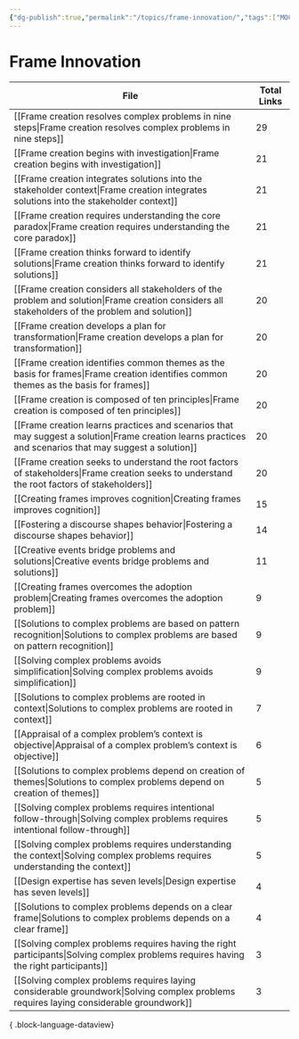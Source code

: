 ```yaml
---
{"dg-publish":true,"permalink":"/topics/frame-innovation/","tags":["MOC"]}
---
```


# Frame Innovation

| File                                                                                                                                                        | Total Links |
| ----------------------------------------------------------------------------------------------------------------------------------------------------------- | ----------- |
| [[Frame creation resolves complex problems in nine steps\|Frame creation resolves complex problems in nine steps]]                                       | 29          |
| [[Frame creation begins with investigation\|Frame creation begins with investigation]]                                                                   | 21          |
| [[Frame creation integrates solutions into the stakeholder context\|Frame creation integrates solutions into the stakeholder context]]                   | 21          |
| [[Frame creation requires understanding the core paradox\|Frame creation requires understanding the core paradox]]                                       | 21          |
| [[Frame creation thinks forward to identify solutions\|Frame creation thinks forward to identify solutions]]                                             | 21          |
| [[Frame creation considers all stakeholders of the problem and solution\|Frame creation considers all stakeholders of the problem and solution]]         | 20          |
| [[Frame creation develops a plan for transformation\|Frame creation develops a plan for transformation]]                                                 | 20          |
| [[Frame creation identifies common themes as the basis for frames\|Frame creation identifies common themes as the basis for frames]]                     | 20          |
| [[Frame creation is composed of ten principles\|Frame creation is composed of ten principles]]                                                           | 20          |
| [[Frame creation learns practices and scenarios that may suggest a solution\|Frame creation learns practices and scenarios that may suggest a solution]] | 20          |
| [[Frame creation seeks to understand the root factors of stakeholders\|Frame creation seeks to understand the root factors of stakeholders]]             | 20          |
| [[Creating frames improves cognition\|Creating frames improves cognition]]                                                                               | 15          |
| [[Fostering a discourse shapes behavior\|Fostering a discourse shapes behavior]]                                                                         | 14          |
| [[Creative events bridge problems and solutions\|Creative events bridge problems and solutions]]                                                         | 11          |
| [[Creating frames overcomes the adoption problem\|Creating frames overcomes the adoption problem]]                                                       | 9           |
| [[Solutions to complex problems are based on pattern recognition\|Solutions to complex problems are based on pattern recognition]]                       | 9           |
| [[Solving complex problems avoids simplification\|Solving complex problems avoids simplification]]                                                       | 9           |
| [[Solutions to complex problems are rooted in context\|Solutions to complex problems are rooted in context]]                                             | 7           |
| [[Appraisal of a complex problem’s context is objective\|Appraisal of a complex problem’s context is objective]]                                         | 6           |
| [[Solutions to complex problems depend on creation of themes\|Solutions to complex problems depend on creation of themes]]                               | 5           |
| [[Solving complex problems requires intentional follow-through\|Solving complex problems requires intentional follow-through]]                           | 5           |
| [[Solving complex problems requires understanding the context\|Solving complex problems requires understanding the context]]                             | 5           |
| [[Design expertise has seven levels\|Design expertise has seven levels]]                                                                                 | 4           |
| [[Solutions to complex problems depends on a clear frame\|Solutions to complex problems depends on a clear frame]]                                       | 4           |
| [[Solving complex problems requires having the right participants\|Solving complex problems requires having the right participants]]                     | 3           |
| [[Solving complex problems requires laying considerable groundwork\|Solving complex problems requires laying considerable groundwork]]                   | 3           |

{ .block-language-dataview}
